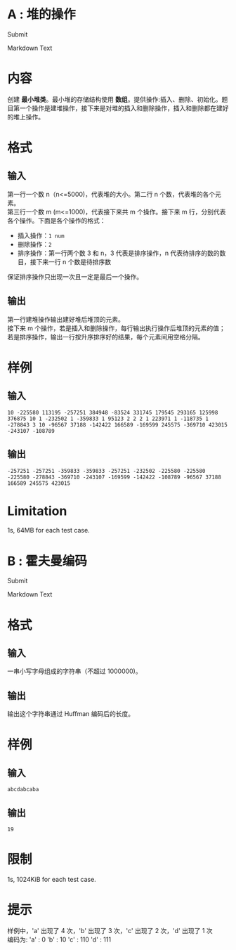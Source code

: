 # A : 堆的操作

Submit

Markdown Text

# 内容

创建 **最小堆类**。最小堆的存储结构使用 **数组**。提供操作:插入、删除、初始化。题目第一个操作是建堆操作，接下来是对堆的插入和删除操作，插入和删除都在建好的堆上操作。

# 格式

## 输入

第一行一个数 n（n<=5000)，代表堆的大小。第二行 n 个数，代表堆的各个元素。  
第三行一个数 m (m<=1000)，代表接下来共 m 个操作。接下来 m 行，分别代表各个操作。下面是各个操作的格式：

+   插入操作：`1 num`
+   删除操作：`2`
+   排序操作：第一行两个数 3 和 n，3 代表是排序操作，n 代表待排序的数的数目，接下来一行 n 个数是待排序数

保证排序操作只出现一次且一定是最后一个操作。

## 输出

第一行建堆操作输出建好堆后堆顶的元素。  
接下来 m 个操作，若是插入和删除操作，每行输出执行操作后堆顶的元素的值；若是排序操作，输出一行按升序排序好的结果，每个元素间用空格分隔。

# 样例

## 输入

`10 -225580 113195 -257251 384948 -83524 331745 179545 293165 125998 376875 10 1 -232502 1 -359833 1 95123 2 2 2 1 223971 1 -118735 1 -278843 3 10 -96567 37188 -142422 166589 -169599 245575 -369710 423015 -243107 -108789`

## 输出

`-257251 -257251 -359833 -359833 -257251 -232502 -225580 -225580 -225580 -278843 -369710 -243107 -169599 -142422 -108789 -96567 37188 166589 245575 423015` 

# Limitation

1s, 64MB for each test case.  
  
    
      
# B : 霍夫曼编码

Submit

Markdown Text

# 格式

## 输入

一串小写字母组成的字符串（不超过 1000000)。

## 输出

输出这个字符串通过 Huffman 编码后的长度。

# 样例

## 输入

`abcdabcaba`

## 输出

`19`

# 限制

1s, 1024KiB for each test case.

# 提示

样例中，'a' 出现了 4 次，'b' 出现了 3 次，'c' 出现了 2 次，'d' 出现了 1 次  
编码为: 'a' : 0 'b' : 10 'c' : 110 'd' : 111